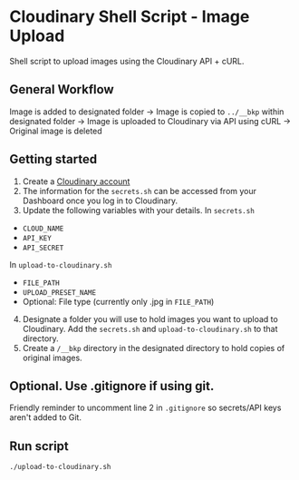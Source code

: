 # Cloudinary Shell Script - Image Upload

Shell script to upload images using the Cloudinary API + cURL.

## General Workflow

Image is added to designated folder &rarr; Image is copied to `../__bkp` within designated folder &rarr; Image is uploaded to Cloudinary via API using cURL &rarr; Original image is deleted

## Getting started

1. Create a [Cloudinary account](https://cloudinary.com/users/register_free)
2. The information for the `secrets.sh` can be accessed from your Dashboard once you log in to Cloudinary.
3. Update the following variables with your details.
  In `secrets.sh`
  - `CLOUD_NAME`
  - `API_KEY`
  - `API_SECRET`

  In `upload-to-cloudinary.sh`
  - `FILE_PATH`
  - `UPLOAD_PRESET_NAME`
  - Optional: File type (currently only .jpg in `FILE_PATH`)

4. Designate a folder you will use to hold images you want to upload to Cloudinary. Add the `secrets.sh` and `upload-to-cloudinary.sh` to that directory.
5. Create a `/__bkp` directory in the designated directory to hold copies of original images.

## Optional. Use .gitignore if using git.
Friendly reminder to uncomment line 2 in `.gitignore` so secrets/API keys aren't added to Git.

## Run script
`./upload-to-cloudinary.sh`